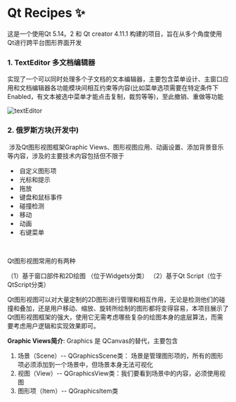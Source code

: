 # Qt Recipes ✨

这是一个使用Qt 5.14。2 和 Qt creator 4.11.1 构建的项目，旨在从多个角度使用Qt进行跨平台图形界面开发

### 1. TextEditor 多文档编辑器

​	  实现了一个可以同时处理多个子文档的文本编辑器，主要包含菜单设计、主窗口应用和文档编辑器各功能模块间相互约束等内容(比如菜单选项需要在特定条件下Enabled，有文本被选中菜单才能点击复制，裁剪等等)，至此撤销、重做等功能

![textEditor](D:\Qt\Projects\images\textEditor-16890585598671.gif)



### 2. 俄罗斯方块(开发中)

​	涉及Qt图形视图框架Graphic Views、图形视图应用、动画设置、添加背景音乐等内容，涉及的主要技术内容包括但不限于

- ​	自定义图形项
- ​	光标和提示
- ​	拖放
- ​	键盘和鼠标事件
- ​	碰撞检测
- ​	移动
- ​	动画
- ​	右键菜单

​	

Qt图形视图常用的有两种 

  （1）基于窗口部件和2D绘图 （位于Widgets分类）
  （2）基于Qt Script（位于QtScript分类）

​	Qt图形视图可以对大量定制的2D图形进行管理和相互作用，无论是检测他们的碰撞和叠加，还是用户移动、缩放、旋转所绘制的图形都将变得容易，本项目展示了Qt图形视图框架的强大，使用它无需考虑哪些复杂的绘图本身的底层算法，而需要考虑用户逻辑和实现效果即可。

**Graphic Views简介**: Graphics 是 QCanvas的替代，主要包含

1. 场景（Scene）-- QGraphicsScene类： 场景是管理图形项的，所有的图形项必须添加到一个场景中，但场景本身无法可视化
2. 视图（View）-- QGraphicsView类：我们要看到场景中的内容，必须使用视图
3. 图形项（Item）-- QGraphicsItem类

​	

​	
